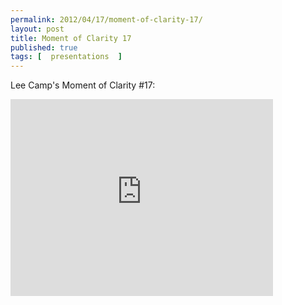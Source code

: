 ```yaml
---
permalink: 2012/04/17/moment-of-clarity-17/
layout: post
title: Moment of Clarity 17
published: true 
tags: [  presentations  ]
---
```


Lee Camp's Moment of Clarity #17:

<iframe width="420" height="315" src="https://www.youtube.com/embed/xH8YGOcQsIc" frameborder="0" allowfullscreen></iframe>


